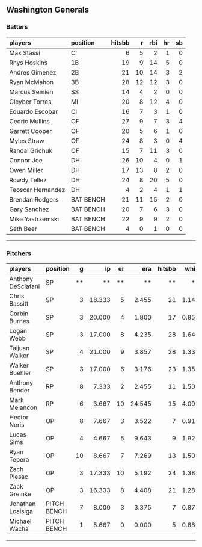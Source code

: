 ## Washington Generals

### Batters

 
|players           |position  | hitsbb|  r| rbi| hr| sb| 
|:-----------------|:---------|------:|--:|---:|--:|--:| 
|Max Stassi        |C         |      6|  5|   2|  1|  0| 
|Rhys Hoskins      |1B        |     19|  9|  14|  5|  0| 
|Andres Gimenez    |2B        |     21| 10|  14|  3|  2| 
|Ryan McMahon      |3B        |     28| 12|  12|  3|  0| 
|Marcus Semien     |SS        |     14|  4|   2|  0|  0| 
|Gleyber Torres    |MI        |     20|  8|  12|  4|  0| 
|Eduardo Escobar   |CI        |     16|  7|   3|  1|  0| 
|Cedric Mullins    |OF        |     27|  9|   7|  3|  4| 
|Garrett Cooper    |OF        |     20|  5|   6|  1|  0| 
|Myles Straw       |OF        |     24|  8|   3|  0|  4| 
|Randal Grichuk    |OF        |     15|  7|  11|  3|  0| 
|Connor Joe        |DH        |     26| 10|   4|  0|  1| 
|Owen Miller       |DH        |     17| 13|   8|  2|  0| 
|Rowdy Tellez      |DH        |     24|  8|  20|  5|  0| 
|Teoscar Hernandez |DH        |      4|  2|   4|  1|  1| 
|Brendan Rodgers   |BAT BENCH |     21| 11|  15|  2|  0| 
|Gary Sanchez      |BAT BENCH |     20|  7|   6|  3|  0| 
|Mike Yastrzemski  |BAT BENCH |     22|  9|   9|  2|  0| 
|Seth Beer         |BAT BENCH |      4|  0|   1|  0|  0| 


* * *

### Pitchers

 
|players            |position    |  g|     ip| er|    era| hitsbb|  whip| so|  w| sv| 
|:------------------|:-----------|--:|------:|--:|------:|------:|-----:|--:|--:|--:| 
|Anthony DeSclafani |SP          | **|     **| **|     **|     **|    **| **| **| **| 
|Chris Bassitt      |SP          |  3| 18.333|  5|  2.455|     21| 1.145| 20|  1|  0| 
|Corbin Burnes      |SP          |  3| 20.000|  4|  1.800|     17| 0.850| 24|  0|  0| 
|Logan Webb         |SP          |  3| 17.000|  8|  4.235|     28| 1.647| 11|  3|  0| 
|Taijuan Walker     |SP          |  4| 21.000|  9|  3.857|     28| 1.333|  8|  1|  0| 
|Walker Buehler     |SP          |  3| 17.000|  6|  3.176|     23| 1.353| 14|  2|  0| 
|Anthony Bender     |RP          |  8|  7.333|  2|  2.455|     11| 1.500|  9|  1|  2| 
|Mark Melancon      |RP          |  6|  3.667| 10| 24.545|     15| 4.091|  1|  0|  3| 
|Hector Neris       |OP          |  8|  7.667|  3|  3.522|      7| 0.913|  9|  0|  0| 
|Lucas Sims         |OP          |  4|  4.667|  5|  9.643|      9| 1.929|  4|  1|  0| 
|Ryan Tepera        |OP          | 10|  8.667|  7|  7.269|     13| 1.500|  5|  1|  1| 
|Zach Plesac        |OP          |  3| 17.333| 10|  5.192|     24| 1.385| 11|  0|  0| 
|Zack Greinke       |OP          |  3| 16.333|  8|  4.408|     21| 1.286|  8|  0|  0| 
|Jonathan Loaisiga  |PITCH BENCH |  7|  8.000|  3|  3.375|      7| 0.875|  7|  1|  0| 
|Michael Wacha      |PITCH BENCH |  1|  5.667|  0|  0.000|      5| 0.882|  2|  1|  0| 


* * *


